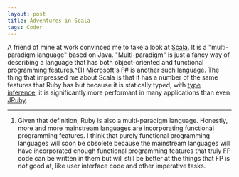 ```yaml
---
layout: post
title: Adventures in Scala
tags: Coder
---
```


A friend of mine at work convinced me to take a look at [Scala][scala]. It is a "multi-paradigm language" based on Java. "Multi-paradigm" is just a fancy way of describing a language that has both object-oriented and functional programming features.^(1) [Microsoft's F#][f-sharp] is another such language. The thing that impressed me about Scala is that it has a number of the same features that Ruby has but because it is statically typed, with [type inference][type-inference], it is significantly more performant in many applications than even [JRuby][jruby].

-----

1. Given that definition, Ruby is also a multi-paradigm language. Honestly, more and more mainstream languages are incorporating functional programming features. I think that purely functional programming languages will soon be obsolete because the mainstream languages will have incorporated enough functional programming features that truly FP code can be written in them but will still be better at the things that FP is *not* good at, like user interface code and other imperative tasks.

[f-sharp]: http://research.microsoft.com/en-us/projects/fsharp/
[jruby]: http://www.jruby.org
[scala]: http://www.scala-lang.org
[type-inference]: https://en.wikipedia.org/wiki/Type_inference
